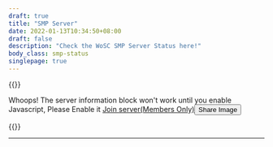 ```yaml
---
draft: true
title: "SMP Server"
date: 2022-01-13T10:34:50+08:00
draft: false
description: "Check the WoSC SMP Server Status here!"
body_class: smp-status
singlepage: true
---
```

{{<html>}}
<script src="/scripts/minecraft_text/minecraft_text.min.js"></script>
<script src="/scripts/smp-query.js"></script>
<link rel="stylesheet" media="screen" href="https://fontlibrary.org//face/minecraftia" type="text/css"/>
<style>  
div.serverstatus{
    max-width:800px;
    margin:auto;
}
table.serverstatus-data-table{
    background-image: url("https://dm0qx8t0i9gc9.cloudfront.net/thumbnails/image/rDtN98Qoishumwih/brown-dirt-minecraft-pattern_thumb.jpg");   
    margin:auto;
    min-width:95%;
    width:95%;
    border:none !important;
    color:white; 
    border-radius: 10px;
    max-width:800px;
}
table.serverstatus-data-table tr:not(:first-child) td{
    display:flex;
}
table.serverstatus-data-table tr:not(:first-child) th{
    width:150px;
}
div.serverstatus table, div.serverstatus  tr, div.serverstatus  th, div.serverstatus td{
    border:unset !important;
} 
    div.APIResponseDataContainer{
        font-display: swap;
        font-family: 'MinecraftiaRegular';
        background-color:black; color:white; 
        border-radius:5px; 
        padding:2px 5px; 
        line-break: anywhere;
        display:inline-block;
    }
    /* Code: https://codepen.io/thetallweeks/pen/yybGra */
    .loading-text:after {
        overflow: hidden;
        display: inline-block;
        vertical-align: bottom;
        -webkit-animation: ellipsis steps(4,end) 900ms infinite;      
        animation: ellipsis steps(4,end) 900ms infinite;
        content: "\2026"; /* ascii code for the ellipsis character */
        width: 0px;
    }
    @keyframes ellipsis {
        to {
        width: 1.25em;    
        }
    }
    @-webkit-keyframes ellipsis {
        to {
        width: 1.25em;    
        }
    }
    </style>
<div class="serverstatus pagetitle">  
                <noscript>Whoops! The server information block won't work until you enable Javascript, Please Enable it <style>div.serverstatuspanel{display:none;}</style></noscript>
                    <div class="serverstatuspanel">
                    <table id="smpstatus" class="serverstatus-data-table">
                        <tbody>
                        <tr><td colspan="2"><img src="/images/logo.png" class="style-exclude" width="150px"><br><h3>SMP Server Information</h3></td></tr>
                        <tr><th><i class="fa-solid fa-server"></i>  Server IP Address</th><td><div class="APIResponseDataContainer"><span id="hostname"><div class="loading-text">Loading</div></span></div></td></tr>
                        <tr><th><i class="fa-solid fa-server"></i>  Server Port</th><td><div class="APIResponseDataContainer"><span id="port"><div class="loading-text">Loading</div></span></div></td></tr>
                        <tr><th><i class="fa-solid fa-signal"></i>  Status</th><td><div id="isonline" class="APIResponseDataContainer"><div class="loading-text">Loading</div></div></td></tr>
                         <tr class="ping-disable-when-offline"><th><i class="fa-solid fa-circle-info"></i>  MOTD</th><td><div class="APIResponseDataContainer"><span id="motd"><div class="loading-text">Loading</div></span></div></td></tr>
                        <tr class="ping-disable-when-offline"><th><i class="fa-solid fa-code-branch"></i>Version Running</th><td><div class="APIResponseDataContainer"><span id="version"><div class="loading-text">Loading</div></span></div></td></tr>
                        <tr class="ping-disable-when-offline"><th><i class="fa-solid fa-people-group"></i> Players</th><td><div class="APIResponseDataContainer"><span id="playercount"><div class="loading-text">Loading</div></span></div></td></tr>
                        <tr class="ping-disable-when-offline"><th><i class="fa-solid fa-cube"></i> Map Name</th><td><div class="APIResponseDataContainer"><span id="mapname"><div class="loading-text">Loading</div></span></div></td></tr>
                        <tr><th><i class="fa-solid fa-clock"></i>  Time Checked</th><td><div class="APIResponseDataContainer"><span id="timefetched"><div class="loading-text">Loading</div></span></div></td></tr>
                        </tbody>
                    </table>
                    <!--{{<collapsible name="Player Graph (temporary disabled)" class="collapsible-notbig collapsible-fullwidth">}}
                        <iframe id="playergraph" style="height:1075px; margin-top:-730px; border:5px #666 solid; border-radius:10px; width:360px;" scrolling="no"  loading="lazy"></iframe
                    {{</collapsible>}}-->
                    <div id="isofflinecss"></div>
                    <style>div.serverstatuspanel{width:100%;}</style>
                </div>
                <a class="button" href="https://link.worldofsteelcraft.tk/smp-save"><i class="fa-solid fa-gamepad"></i>  Join server(Members Only)</a><button class="button" id="btn"><i class="fas fa-download"></i> Share Image</button>
</div>
<script src="https://cdnjs.cloudflare.com/ajax/libs/html2canvas/1.4.1/html2canvas.min.js" integrity="sha512-BNaRQnYJYiPSqHHDb58B0yaPfCu+Wgds8Gp/gU33kqBtgNS4tSPHuGibyoeqMV/TJlSKda6FXzoEyYGjTe+vXA==" crossorigin="anonymous" referrerpolicy="no-referrer"></script>
<script>
function capture() {
    const captureElement = document.querySelector('#smpstatus') // Select the element you want to capture. Select the <body> element to capture full page.
    html2canvas((captureElement),{
            allowTaint: true,
            useCORS: true
        })
        .then(canvas => {
            document.body.appendChild(canvas)
            return canvas
        })
        .then(canvas => {
            const image = canvas.toDataURL('image/png')
            const a = document.createElement('a')
            a.setAttribute('download', 'smpstatus.png')
            a.setAttribute('href', image)
            a.click()
            canvas.remove()
        })
}
const btn = document.querySelector('#btn')
btn.addEventListener('click', capture)

</script>


{{</html>}}
***
<!--
{{<homepage/side-by-side>}}
    {{<homepage/side-by-side-row>}}
        {{<homepage/content>}}
            <img src="https://placehold.co/801x500/png" width="100%">
        {{</homepage/content>}}
        {{<homepage/content >}}
            <h1>Sample heading 1</h1>
            <p>Sample description 1</p>
        {{</homepage/content>}} 
    {{</homepage/side-by-side-row>}}
        {{<homepage/side-by-side-row>}}
        {{<homepage/content>}}
            <img src="https://placehold.co/802x500/png" width="100%">
        {{</homepage/content>}}
        {{<homepage/content >}}
            <h1>Sample heading 2</h1>
            <p>Sample description 2</p>
        {{</homepage/content>}} 
    {{</homepage/side-by-side-row>}}
    {{<homepage/side-by-side-row>}}
        {{<homepage/content>}}
            <img src="https://placehold.co/803x500/png" width="100%">
        {{</homepage/content>}}
        {{<homepage/content >}}
            <h1>Sample heading 3</h1>
            <p>Sample description 3</p>
        {{</homepage/content>}} 
    {{</homepage/side-by-side-row>}}
    {{<homepage/side-by-side-row>}}
        {{<homepage/content>}}
            <img src="https://placehold.co/803x500/png" width="100%">
        {{</homepage/content>}}
        {{<homepage/content >}}
            <h1>Sample heading 3</h1>
            <p>Sample description 3</p>
        {{</homepage/content>}} 
    {{</homepage/side-by-side-row>}}
{{</homepage/side-by-side>}}
# Meet the admins and moderators!
{{<homepage/grid>}}
    {{<homepage/content >}}
        <img src="https://encrypted-tbn0.gstatic.com/images?q=tbn:ANd9GcSwPNyGMEfFDPHr-Gzfz1WYvpmumRsPx8pcIJd4JRe0zQ&s" width="50%">
        <h1>Admin 1</h1>
        <p>Sample description 1</p>
    {{</homepage/content>}} 
    {{<homepage/content >}}
        <img src="https://encrypted-tbn0.gstatic.com/images?q=tbn:ANd9GcSwPNyGMEfFDPHr-Gzfz1WYvpmumRsPx8pcIJd4JRe0zQ&s" width="50%">
        <h1>Admin 2</h1>
        <p>Sample description 2</p>
    {{</homepage/content>}} 
    {{<homepage/content >}}
        <img src="https://encrypted-tbn0.gstatic.com/images?q=tbn:ANd9GcSwPNyGMEfFDPHr-Gzfz1WYvpmumRsPx8pcIJd4JRe0zQ&s" width="50%">
        <h1>Admin 3</h1>
        <p>Sample description 3</p>
    {{</homepage/content>}} 
    {{<homepage/content >}}
        <img src="https://encrypted-tbn0.gstatic.com/images?q=tbn:ANd9GcSwPNyGMEfFDPHr-Gzfz1WYvpmumRsPx8pcIJd4JRe0zQ&s" width="50%">
        <h1>Admin 4</h1>
        <p>Sample description 4</p>
    {{</homepage/content>}} 
    {{<homepage/content >}}
        <img src="https://encrypted-tbn0.gstatic.com/images?q=tbn:ANd9GcSwPNyGMEfFDPHr-Gzfz1WYvpmumRsPx8pcIJd4JRe0zQ&s" width="50%">
        <h1>Moderator 1</h1>
        <p>Sample description 5</p>
    {{</homepage/content>}} 
{{</homepage/grid>}}
-->